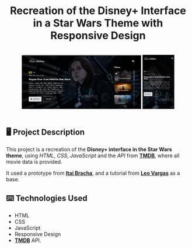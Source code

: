 <h1 align="center">
  Recreation of the Disney+ Interface in a Star Wars Theme with Responsive Design
</h1></br>

<div align="center">
  <img src="github/Interface.png" width="65%"/>
  <img src="github/Interface_Mobile.png" width="17.3%"/>
</div></br>

## 🖥 Project Description

This project is a recreation of the **Disney+ interface in the Star Wars theme**, using _HTML_, _CSS_, _JavaScript_ and the _API_ from [**TMDB**](https://www.themoviedb.org/documentation/api), where all movie data is provided.

It used a prototype from [**Itai Bracha**](https://www.figma.com/@itaibracha), and a tutorial from [**Leo Vargas**](https://github.com/leovargasdev) as a base.

## ⌨️ Technologies Used

- HTML
- CSS
- JavaScript
- Responsive Design
- [**TMDB**](https://www.themoviedb.org/documentation/api) API.
